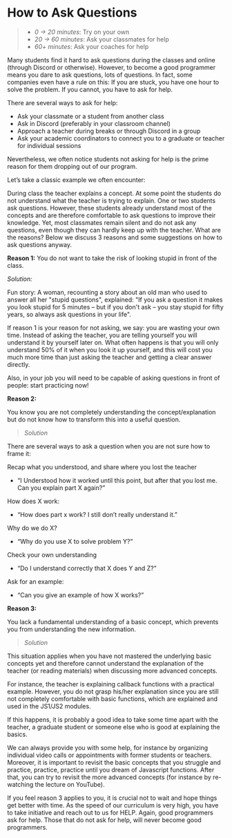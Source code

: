 # How to Ask Questions

> - _0 -&gt; 20 minutes_: Try on your own
> - _20 -&gt; 60 minutes_: Ask your classmates for help
> - _60+ minutes_: Ask your coaches for help

Many students find it hard to ask questions during the classes and online
(through Discord or otherwise). However, to become a good programmer means you
dare to ask questions, lots of questions. In fact, some companies even have a
rule on this: If you are stuck, you have ​one hour t​o solve the problem. If you
cannot, you ​have to ask for help.

There are several ways to ask for help:

- Ask your classmate or a student from another class
- Ask in Discord (preferably in your classroom channel)
- Approach a teacher during breaks or through Discord in a group
- Ask your academic coordinators to connect you to a graduate or teacher for individual sessions

Nevertheless, we often notice students not asking for help is the prime reason
for them dropping out of our program.

Let’s take a classic example we often encounter:

During class the teacher explains a concept. At some point the students do not
understand what the teacher is trying to explain. One or two students ask
questions. However, these students already understand most of the concepts and
are therefore comfortable to ask questions to improve their knowledge. Yet, most
classmates remain silent and do not ask any questions, even though they can
hardly keep up with the teacher. What are the reasons? Below we discuss 3
reasons and some suggestions on how to ask questions anyway.

**Reason 1:** You do not want to take the risk of looking stupid in front of the
class.

_Solution:_

Fun story:​ ​A woman, recounting a story about an old man who used to answer all
her "stupid questions", explained: "If you ask a question it makes you look
stupid for 5 minutes – but if you don't ask – you stay stupid for fifty years,
so always ask questions in your life".

If reason 1 is your reason for not asking, we say: you are wasting your own
time. Instead of asking the teacher, you are telling yourself you will
understand it by yourself later on. What often happens is that you will only
understand 50% of it when you look it up yourself, and this will cost you much
more time than just asking the teacher and getting a clear answer directly.

Also, in your job you will need to be capable of asking questions in front of
people: start practicing now!

**Reason 2:**

You know you are not completely understanding the concept/explanation but do not
know how to transform this into a useful question.

> _Solution_

There are several ways to ask a question when you are not sure how to frame it:

Recap what you understood, and share where you lost the teacher

- “I Understood how it worked until this point, but after that you lost me. Can
  you explain part X again?”

How does X work:

- “How does part x work? I still don’t really understand it.”

Why do we do X?

- “Why do you use X to solve problem Y?”

Check your own understanding

- “Do I understand correctly that X does Y and Z?”

Ask for an example:

- “Can you give an example of how X works?”

**Reason 3:**

You lack a fundamental understanding of a basic concept, which prevents you from
understanding the new information.

> _Solution_

This situation applies when you have not mastered the underlying basic concepts
yet and therefore cannot understand the explanation of the teacher (or reading
materials) when discussing more advanced concepts.

For instance, the teacher is explaining ​callback functions​ with a practical
example. However, you do not grasp his/her explanation since you are still not
completely comfortable with basic functions, which are explained and used in the
JS1/JS2 modules.

If this happens, it is probably a good idea to take some time apart with the
teacher, a graduate student or someone else ​who is good at explaining the
basics​.

We can always provide you with some help, for instance by organizing individual
video calls or appointments with former students or teachers. Moreover, it is
important to revisit the basic concepts that you struggle and ​practice,
practice, practice u​ntil you dream of Javascript functions. After that, you can
try to revisit the more advanced concepts (for instance by re-watching the
lecture on YouTube).

If you feel reason 3 applies to you, it is crucial not to wait and hope things
get better with time. As the speed of our curriculum is very high, ​you have to
take initiative and reach out to us for HELP.​ Again, good programmers ask for
help. Those that do not ask for help, will never become good programmers.
